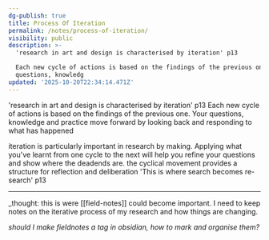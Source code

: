 ```yaml
---
dg-publish: true
title: Process Of Iteration
permalink: /notes/process-of-iteration/
visibility: public
description: >-
  'research in art and design is characterised by iteration' p13

  Each new cycle of actions is based on the findings of the previous one.  Your
  questions, knowledg
updated: '2025-10-20T22:34:14.471Z'
---
```

'research in art and design is characterised by iteration' p13
Each new cycle of actions is based on the findings of the previous one.  Your questions, knowledge and practice move forward by looking back and responding to what has happened

iteration is particularly important in research by making. Applying what you've learnt from one cycle to the next will help you refine your questions and show where the deadends are. the cyclical movement provides a structure for reflection and deliberation
'This is where search becomes re-search' p13

---
_thought: this is were [[field-notes]] could become important. I need to keep notes on the iterative process of my research and how things are changing. 

_should I make fieldnotes a tag in obsidian, how to mark and organise them?_

